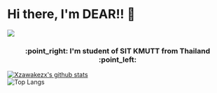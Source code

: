 # Hi there, I'm DEAR!! 👋

<img src="https://i.ibb.co/8jd30vx/codingwithcoffee.gif" />
<h3 align="center">:point_right: I'm student of SIT KMUTT from Thailand :point_left:</h3>

[![Xzawakezx's github stats](https://github-readme-stats.vercel.app/api?username=yanika44&theme=material-palenight)](https://github.com/yanika44/github-readme-stats)
&emsp;&emsp;&emsp;&emsp;&emsp;&emsp;&emsp;&emsp;&emsp;&emsp;&emsp;&emsp;&emsp;
<br>
![Top Langs](https://github-readme-stats.vercel.app/api/top-langs/?username=yanika44&theme=tokyonight)


